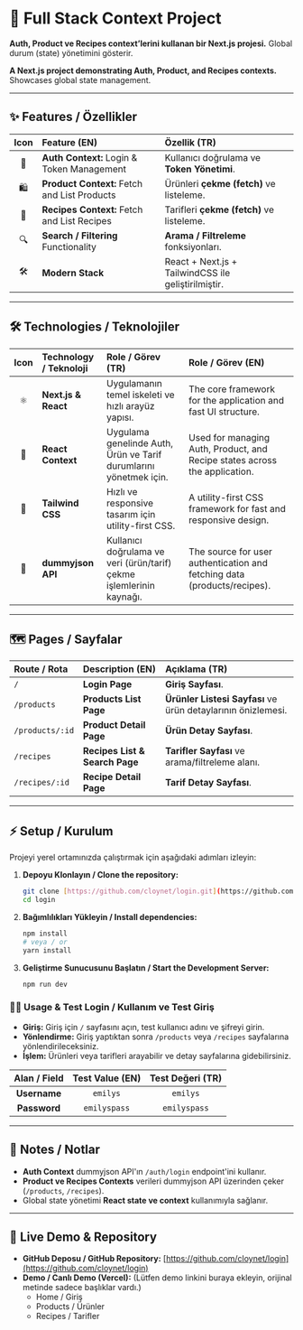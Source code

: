 # 🚀 Full Stack Context Project

**Auth, Product ve Recipes context’lerini kullanan bir Next.js projesi.** Global durum (state) yönetimini gösterir.

**A Next.js project demonstrating Auth, Product, and Recipes contexts.** Showcases global state management.

---

## ✨ Features / Özellikler

| Icon | Feature (EN) | Özellik (TR) |
| :---: | :--- | :--- |
| 🔑 | **Auth Context:** Login & Token Management | Kullanıcı doğrulama ve **Token Yönetimi**. |
| 🛍️ | **Product Context:** Fetch and List Products | Ürünleri **çekme (fetch)** ve listeleme. |
| 🍳 | **Recipes Context:** Fetch and List Recipes | Tarifleri **çekme (fetch)** ve listeleme. |
| 🔍 | **Search / Filtering** Functionality | **Arama / Filtreleme** fonksiyonları. |
| 🛠️ | **Modern Stack** | React + Next.js + TailwindCSS ile geliştirilmiştir. |

---

## 🛠️ Technologies / Teknolojiler

| Icon | Technology / Teknoloji | Role / Görev (TR) | Role / Görev (EN) |
| :---: | :--- | :--- | :--- |
| ⚛️ | **Next.js & React** | Uygulamanın temel iskeleti ve hızlı arayüz yapısı. | The core framework for the application and fast UI structure. |
| 🧩 | **React Context** | Uygulama genelinde Auth, Ürün ve Tarif durumlarını yönetmek için. | Used for managing Auth, Product, and Recipe states across the application. |
| 💨 | **Tailwind CSS** | Hızlı ve responsive tasarım için utility-first CSS. | A utility-first CSS framework for fast and responsive design. |
| 🔗 | **dummyjson API** | Kullanıcı doğrulama ve veri (ürün/tarif) çekme işlemlerinin kaynağı. | The source for user authentication and fetching data (products/recipes). |

---

## 🗺️ Pages / Sayfalar

| Route / Rota | Description (EN) | Açıklama (TR) |
| :--- | :--- | :--- |
| `/` | **Login Page** | **Giriş Sayfası**. |
| `/products` | **Products List Page** | **Ürünler Listesi Sayfası** ve ürün detaylarının önizlemesi. |
| `/products/:id` | **Product Detail Page** | **Ürün Detay Sayfası**. |
| `/recipes` | **Recipes List & Search Page** | **Tarifler Sayfası** ve arama/filtreleme alanı. |
| `/recipes/:id` | **Recipe Detail Page** | **Tarif Detay Sayfası**. |

---

## ⚡ Setup / Kurulum

Projeyi yerel ortamınızda çalıştırmak için aşağıdaki adımları izleyin:

1.  **Depoyu Klonlayın / Clone the repository:**
    ```bash
    git clone [https://github.com/cloynet/login.git](https://github.com/cloynet/login.git)
    cd login
    ```

2.  **Bağımlılıkları Yükleyin / Install dependencies:**
    ```bash
    npm install
    # veya / or
    yarn install
    ```

3.  **Geliştirme Sunucusunu Başlatın / Start the Development Server:**
    ```bash
    npm run dev
    ```

### 🧑‍💻 Usage & Test Login / Kullanım ve Test Giriş

* **Giriş:** Giriş için `/` sayfasını açın, test kullanıcı adını ve şifreyi girin.
* **Yönlendirme:** Giriş yaptıktan sonra `/products` veya `/recipes` sayfalarına yönlendirileceksiniz.
* **İşlem:** Ürünleri veya tarifleri arayabilir ve detay sayfalarına gidebilirsiniz.

| Alan / Field | **Test Value (EN)** | Test Değeri (TR) |
| :---: | :---: | :---: |
| **Username** | `emilys` | `emilys` |
| **Password** | `emilyspass` | `emilyspass` |

---

## 📌 Notes / Notlar

* **Auth Context** dummyjson API'ın `/auth/login` endpoint'ini kullanır.
* **Product ve Recipes Contexts** verileri dummyjson API üzerinden çeker (`/products`, `/recipes`).
* Global state yönetimi **React state ve context** kullanımıyla sağlanır.

---

## 🔗 Live Demo & Repository

* **GitHub Deposu / GitHub Repository:** [https://github.com/cloynet/login](https://github.com/cloynet/login)
* **Demo / Canlı Demo (Vercel):** (Lütfen demo linkini buraya ekleyin, orijinal metinde sadece başlıklar vardı.)
    * Home / Giriş
    * Products / Ürünler
    * Recipes / Tarifler
